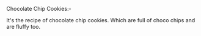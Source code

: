 Chocolate Chip Cookies:-

It's the recipe of chocolate chip cookies. Which are full of choco chips and are fluffy too.